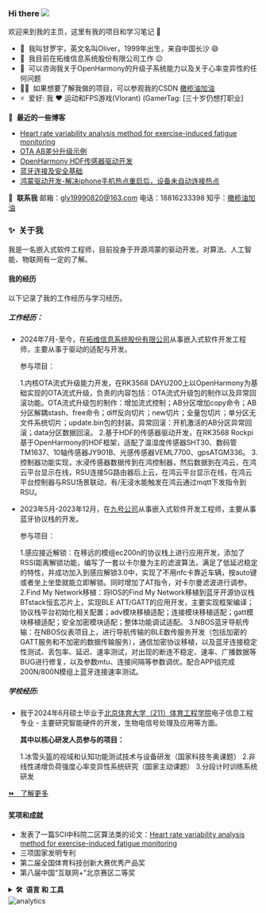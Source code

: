 ### Hi there <a href="https://www.gautamkrishnar.com/"><img src="https://media.giphy.com/media/hvRJCLFzcasrR4ia7z/giphy.gif" width="5%"></a>
欢迎来到我的主页，这里有我的项目和学习笔记 :rofl:

- 🔭 &nbsp;我叫甘罗宇，英文名叫Oliver，1999年出生，来自中国长沙 :smile:
- 🌱 &nbsp;我目前在拓维信息系统股份有限公司工作 :wink:
- 💬 &nbsp;可以咨询我关于OpenHarmony的升级子系统能力以及关于心率变异性的任何问题
- 👨‍💻 &nbsp;如果想要了解我做的项目，可以参观我的CSDN [橄榄油加油](https://blog.csdn.net/weixin_62941746?type=blog)
- ⚡ &nbsp;爱好: 我 :heart: 运动和FPS游戏(Vlorant) (GamerTag: [三十岁仍想打职业]

📕 &nbsp;**最近的一些博客**
<!-- BLOG-POST-LIST:START -->
- [Heart rate variability analysis method for exercise-induced fatigue monitoring](https://www.sciencedirect.com/science/article/abs/pii/S1746809424000247)
- [OTA AB差分升级示例](https://blog.csdn.net/weixin_62941746/article/details/144419107?spm=1001.2014.3001.5502)
- [OpenHarmony HDF传感器驱动开发](https://blog.csdn.net/weixin_62941746/article/details/143566898?spm=1001.2014.3001.5502)
- [蓝牙连接及安全基础](https://blog.csdn.net/weixin_62941746/article/details/131833542?spm=1001.2014.3001.5502)
- [鸿蒙驱动开发-解决iphone手机热点重启后，设备未自动连接热点](https://blog.csdn.net/weixin_62941746/article/details/140991425?spm=1001.2014.3001.5502)
<!-- BLOG-POST-LIST:END -->

🔗 &nbsp;**联系我**
邮箱：gly19990820@163.com
电话：18816233398
知乎：[橄榄油加油](https://www.zhihu.com/people/gan-luo-yu-93)

### ✨&nbsp; 关于我

我是一名嵌入式软件工程师，目前投身于开源鸿蒙的驱动开发。对算法、人工智能、物联网有一定的了解。


#### 我的经历
以下记录了我的工作经历与学习经历。

##### 工作经历：
- 2024年7月-至今，在[拓维信息系统股份有限公司](https://www.talkweb.com.cn/)从事嵌入式软件开发工程师，主要从事于驱动的适配与开发。

  参与项目：

  1.内核OTA流式升级能力开发，在RK3568 DAYU200上以OpenHarmony为基础实现的OTA流式升级，负责的内容包括：OTA流式升级包的制作以及异常回滚功能。OTA流式升级包的制作：增加流式控制；AB分区增加copy命令；AB分区解耦stash、free命令；diff反向切片；new切片；全量包切片；单分区无文件系统切片；update.bin包的封装。异常回滚：开机激活的AB分区异常回滚；data分区数据回滚。
  2.基于HDF的传感器驱动开发，在RK3568 Rockpi基于OpenHarmony的HDF框架，适配了温湿度传感器SHT30、数码管TM1637、10轴传感器JY901B、光感传感器VEML7700、gpsATGM336。
  3.控制器功能实现，水浸传感器数据传到在鸿控制器，然后数据到在鸿云，在鸿云平台显示在线，RSU连接5G路由器后上云，在鸿云平台显示在线，在鸿云平台控制器与RSU场景联动，有/无浸水能触发在鸿云通过mqtt下发指令到RSU。
- 2023年5月-2023年12月，在[九号公司](https://www.ninebot.com/)从事嵌入式软件开发工程师，主要从事蓝牙协议栈的开发。
  
  参与项目：

  1.感应接近解锁：在移远的模组ec200n的协议栈上进行应用开发，添加了RSSI距离解锁功能，编写了一套以卡尔曼为主的滤波算法，满足了低延迟稳定的特性，并成功加⼊到感应解锁3.0中，实现了不用nfc卡靠近车辆，按auto键或者坐上坐垫就能立即解锁。同时增加了AT指令，对卡尔曼滤波进行调参。
  2.Find My Network移植：将IOS的Find My Network移植到蓝牙开源协议栈BTstack恒玄芯片上，实现BLE ATT/GATT的应用开发，主要实现框架编译；协议栈平台初始化相关配置；adv模块移植适配；连接模块移植适配；gatt模块移植适配；安全加密模块适配；整体功能调试适配。
  3.NBOS蓝牙导航传输：在NBOS仪表项目上，进行导航传输的BLE数传服务开发（包括加密的GATT服务和不加密的数据传输服务），通信加密协议移植，以及蓝牙连接稳定性测试、丢包率、延迟、速率测试，对出现的断连不稳定、速率、广播数据等BUG进行修复，以及参数mtu、连接间隔等参数调优。配合APP组完成200N/800N模组上蓝牙连接速率测试。

##### 学校经历:
- 我于2024年6月硕士毕业于[北京体育大学（211）体育工程学院](https://sse.bsu.edu.cn/index.htm)电子信息工程专业 - 主要研究智能硬件的开发，生物电信号处理及应用等方面。

  **其中以核心研发人员参与的项目：**

  1.冰雪头盔的视域和认知功能测试技术与设备研发（国家科技冬奥课题）
  2.非线性递增负荷强度心率变异性系统研究（国家主动课题）
  3.分段计时训练系统研发

[⏩ &nbsp; 了解更多](https://github.com/luoyugan?tab=repositories) 


#### 奖项和成就
- 发表了一篇SCI中科院二区算法类的论文：[Heart rate variability analysis method for exercise-induced fatigue monitoring](https://www.sciencedirect.com/science/article/abs/pii/S1746809424000247)
- 三项国家发明专利
- 第二届全国体育科技创新大赛优秀产品奖
- 第八届中国“互联网+”北京赛区二等奖
  
<details>
  <summary><b>🛠️&nbsp;&nbsp;语言&nbsp;和&nbsp;工具</b></summary>
  <br/>
  <p align="left"> <a href="https://www.cprogramming.com/" target="_blank"> <img src="https://raw.githubusercontent.com/devicons/devicon/master/icons/c/c-original.svg" alt="c" width="40" height="40"/> </a> <a href="https://www.w3schools.com/cpp/" target="_blank"> <img src="https://raw.githubusercontent.com/devicons/devicon/master/icons/cplusplus/cplusplus-original.svg" alt="cplusplus" width="40" height="40"/> </a> <a href="https://www.linux.org/" target="_blank"> <img src="https://raw.githubusercontent.com/devicons/devicon/master/icons/linux/linux-original.svg" alt="linux" width="40" height="40"/> </a> <a href="https://www.mongodb.com/" target="_blank"> <img src="https://raw.githubusercontent.com/devicons/devicon/master/icons/mongodb/mongodb-original-wordmark.svg" alt="mongodb" width="40" height="40"/> </a> <a href="https://www.python.org" target="_blank"> <img src="https://raw.githubusercontent.com/devicons/devicon/master/icons/python/python-original.svg" alt="python" width="40" height="40"/> </a> <a href="https://git-scm.com/" target="_blank"> <img src="https://www.vectorlogo.zone/logos/git-scm/git-scm-icon.svg" alt="git" width="40" height="40"/> </a> </p>

</details>

<img alt='analytics' src='https://profile-counter.glitch.me/gautamkrishnar/count.svg' width='0px'>
